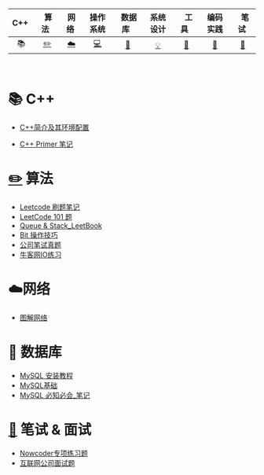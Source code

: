 <br>

| C++&nbsp; |   &nbsp;算法&nbsp;&nbsp;   |       网络&nbsp;       |             操作系统             |       &nbsp;数据库&nbsp;&nbsp;       |         系统设计         | &nbsp;&nbsp;工具&nbsp;&nbsp; |               编码实践               | &nbsp;&nbsp;笔试&nbsp; |
| :-------: | :------------------------: | :--------------------: | :------------------------------: | :----------------------------------: | :----------------------: | :--------------------------: | :----------------------------------: | :--------------------: |
|  :books:  | [:pencil2:](#pencil2-算法) | [:cloud:](#cloud-网络) | [:computer:](#computer-操作系统) | [:floppy_disk:](#floppy_disk-数据库) | [:bulb:](#bulb-系统设计) |   [:wrench:](#wrench-工具)   | [:watermelon:](#watermelon-编码实践) |  [:memo:](#memo-后记)  |

<br>

# :books: C++

- [C++简介及其环境配置](https://github.com/jnpeng945/CS-LearningNotes/blob/master/C++/C++简介及其环境配置.md)

- [C++ Primer 笔记](https://github.com/jnpeng945/CS-LearningNotes/blob/master/C++/0%20README%20C++%20Primer%205.md)

# [:pencil2:](#pencil2-算法) 算法

- [Leetcode 刷题笔记](https://github.com/jnpeng945/CS-LearningNotes/blob/master/算法/Leetcode%20刷题笔记.md)
- [LeetCode 101 题](https://github.com/jnpeng945/CS-LearningNotes/blob/master/算法/LeetCode%20101.md)
- [Queue & Stack_LeetBook](https://github.com/jnpeng945/CS-LearningNotes/blob/master/算法/Queue%20&%20Stack%20LeetBook.md)
- [Bit 操作技巧](https://github.com/jnpeng945/CS-LearningNotes/blob/master/算法/Bit%20操作技巧.md)
- [公司笔试真题](https://github.com/jnpeng945/CS-LearningNotes/blob/master/算法/公司笔试真题.md)
- [牛客网IO练习](https://github.com/jnpeng945/CS-LearningNotes/blob/master/算法/牛客网IO练习.md)



# :cloud:网络

- [图解网络](https://github.com/jnpeng945/CS-LearningNotes/blob/master/计算机网络/图解网络.md)



# :floppy_disk: 数据库

- [MySQL 安装教程](https://github.com/jnpeng945/CS-LearningNotes/blob/master/数据库/MySQL安装教程.md)
- [MySQL基础](https://github.com/jnpeng945/CS-LearningNotes/blob/master/数据库/MySQL基础.md)
- [MySQL 必知必会_笔记](https://github.com/jnpeng945/CS-LearningNotes/blob/master/数据库/MySQL必知必会.md)



# [:memo:](#memo-后记) 笔试 & 面试

- [Nowcoder专项练习题](https://github.com/jnpeng945/CS-LearningNotes/blob/master/面试题/Nowcoder专项练习题.md)
- [互联网公司面试题](https://github.com/jnpeng945/CS-LearningNotes/blob/master/面试题/互联网公司面试题.md)

